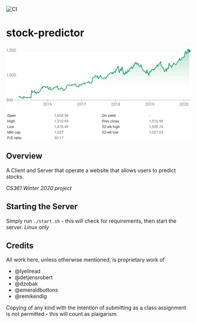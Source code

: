 
![CI](https://github.com/cs361-stock-prediction/stock-predictor/workflows/CI/badge.svg)

# stock-predictor

![Image](/images/googlestock.png)

## Overview

A Client and Server that operate a website that allows users to predict stocks.

*CS361 Winter 2020 project*

## Starting the Server

Simply run `./start.sh` - this will check for requirements, then start the server. *Linux only*

## Credits

All work here, unless otherwise mentioned, is proprietary work of 

 - @lyellread
 - @detjensrobert
 - @dzobak
 - @emeraldbuttons
 - @remikendig 

Copying of any kind with the intention of submitting as a class assignment is not permitted - this will count as plaigarism.
